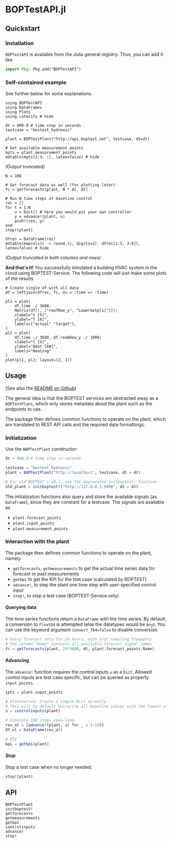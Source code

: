 # BOPTestAPI.jl

## Quickstart
### Installation
`BOPTestAPI` is available from the Julia general registry. Thus, you can add it like
```julia
import Pkg; Pkg.add("BOPTestAPI")
```

### Self-contained example
See further below for some explanations.

```@example 1
using BOPTestAPI
using DataFrames
using Plots
using Latexify # hide

dt = 900.0 # time step in seconds
testcase = "bestest_hydronic"

plant = BOPTestPlant("http://api.boptest.net", testcase, dt=dt)

# Get available measurement points
mpts = plant.measurement_points
mdtable(mpts[1:3, :], latex=false) # hide
```
*(Output truncated)*

```@example 1
N = 100

# Get forecast data as well (for plotting later)
fc = getforecasts(plant, N * dt, dt)

# Run N time steps of baseline control
res = []
for t = 1:N
    u = Dict() # here you would put your own controller
    y = advance!(plant, u)
    push!(res, y)
end
stop!(plant)

dfres = DataFrame(res)
mdtable(mapcols(c -> round.(c, digits=2), dfres[1:5, 3:6]), latex=false) # hide
```
*(Output truncated in both columns and rows)*

**And that's it!** You successfully simulated a building HVAC system in the cloud using 
BOPTEST-Service. The following code will just make some plots of the results.
```@example 1
# Create single df with all data
df = leftjoin(dfres, fc, on = :time => :time)

pl1 = plot(
    df.time ./ 3600,
    Matrix(df[!, ["reaTRoo_y", "LowerSetp[1]"]]);
    xlabel="t [h]",
    ylabel="T [K]",
    labels=["actual" "target"],
)
pl2 = plot(
    df.time ./ 3600, df.reaQHea_y ./ 1000;
    xlabel="t [h]",
    ylabel="Qdot [kW]",
    labels="Heating"
)
plot(pl1, pl2; layout=(2, 1))
```

## Usage
(See also the [README on Github](https://github.com/terion-io/BOPTestAPI.jl))

The general idea is that the BOPTEST services are abstracted away as a `BOPTestPlant`, which only stores metadata about the plant such as the endpoints to use.

The package then defines common functions to operate on the plant, which are translated to REST API calls and the required data formattings.

### Initialization
Use the `BOPTestPlant` constructor:

```julia
dt = 900.0 # time step in seconds

testcase = "bestest_hydronic"
plant = BOPTestPlant("http://localhost", testcase, dt = dt)

# For old BOPTEST < v0.7, use the deprecated initboptest! function
old_plant = initboptest!("http://127.0.0.1:5000", dt = dt)
```

The initialization functions also query and store the available signals (as `DataFrame`),
since they are constant for a testcase. The signals are available as
* `plant.forecast_points`
* `plant.input_points`
* `plant.measurement_points`

### Interaction with the plant
The package then defines common functions to operate on the plant, namely
* `getforecasts`, `getmeasurements` to get the actual time series data for forecast or past measurements
* `getkpi` to get the KPI for the test case (calculated by BOPTEST)
* `advance!`, to step the plant one time step with user-specified control input
* `stop!`, to stop a test case (BOPTEST-Service only)

#### Querying data
The time series functions return a `DataFrame` with the time series. By default, a conversion to `Float64` is attempted (else the datatypes would be `Any`). You can use
the keyword argument `convert_f64=false` to disable conversion.

```julia
# Query forecast data for 24 hours, with 1/dt sampling frequency
# The column "Name" contains all available forecast signal names
fc = getforecasts(plant, 24*3600, dt, plant.forecast_points.Name)
```

#### Advancing
The `advance!` function requires the control inputs `u` as a `Dict`. Allowed control inputs are test case specific, but can be queried as property `input_points`.

```julia
ipts = plant.input_points

# Alternative: Create a simple Dict directly
# This will by default overwrite all baseline values with the lowest allowed value
u = controlinputs(plant)

# Simulate 100 steps open-loop
res_ol = [advance!(plant, u) for _ = 1:100]
df_ol = DataFrame(res_ol)

# KPI
kpi = getkpi(plant)
```

#### Stop
Stop a test case when no longer needed:

```julia
stop!(plant)
```

## API
```@docs
BOPTestPlant
initboptest!
getforecasts
getmeasurements
getkpi
controlinputs
advance!
stop!
```
